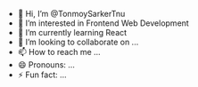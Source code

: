 - 👋 Hi, I’m @TonmoySarkerTnu
- 👀 I’m interested in Frontend Web Development
- 🌱 I’m currently learning React 
- 💞️ I’m looking to collaborate on ...
- 📫 How to reach me ...
- 😄 Pronouns: ...
- ⚡ Fun fact: ...

<!---
TonmoySarkerTnu/TonmoySarkerTnu is a ✨ special ✨ repository because its `README.md` (this file) appears on your GitHub profile.
You can click the Preview link to take a look at your changes.
--->
